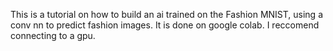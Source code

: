 This is a tutorial on how to build an ai trained on the Fashion MNIST, using a conv nn to predict fashion images.
It is done on google colab. I reccomend connecting to a gpu.
